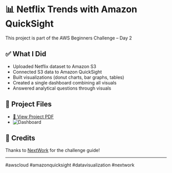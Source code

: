 # 📊 Netflix Trends with Amazon QuickSight

This project is part of the AWS Beginners Challenge – Day 2

## ✅ What I Did

- Uploaded Netflix dataset to Amazon S3
- Connected S3 data to Amazon QuickSight
- Built visualizations (donut charts, bar graphs, tables)
- Created a single dashboard combining all visuals
- Answered analytical questions through visuals

## 📄 Project Files

- [📘 View Project PDF](AWS_QuickSight_Day2.pdf)
- ![Dashboard]([quicksight-dashboard.png](https://github.com/AslamEl/aws-quicksight-netflix-analysis/blob/main/docs/quicksight-dashboard.png?raw=true))

## 🙌 Credits

Thanks to [NextWork](https://link.nextwork.org/linkedin) for the challenge guide!

---

#awscloud #amazonquicksight #datavisualization #nextwork
